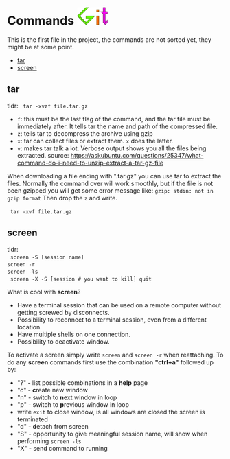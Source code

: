 # Commands [![ReadMe](Pictures/git.png)](https://github.com/iZome/Useful_commands)

This is the first file in the project, the commands are not sorted yet, they
might be at some point.

* [tar](#tar)
* [screen](#screen)

## tar
<a name="tar"></a>

tldr:
``` tar -xvzf file.tar.gz```

* ```f```: this must be the last flag of the command, and the tar file must be immediately after. It tells tar the name and path of the compressed file.
* ```z```: tells tar to decompress the archive using gzip
* ```x```: tar can collect files or extract them. ```x``` does the latter.
* ```v```: makes tar talk a lot. Verbose output shows you all the files being extracted.
source: https://askubuntu.com/questions/25347/what-command-do-i-need-to-unzip-extract-a-tar-gz-file

When downloading a file ending with ".tar.gz" you can use tar to extract the files.
Normally the command over will work smoothly, but if the file is not been gzipped you will get some error message like:
```gzip: stdin: not in gzip format```
Then drop the ```z``` and write.

``` tar -xvf file.tar.gz```


## screen
<a name="screen"></a>

tldr:  
``` screen -S [session name]```  
``` screen -r ```  
``` screen -ls ```  
``` screen -X -S [session # you want to kill] quit```

What is cool with **screen**?
* Have a terminal session that can be used on a remote computer without getting screwed by disconnects.
* Possibility to reconnect to a terminal session, even from a different location.
* Have multiple shells on one connection.
* Possibility to deactivate window.

To activate a screen simply write ```screen``` and ```screen -r``` when reattaching. To do any **screen** commands first use the combination **"ctrl+a"** followed up by:
  - "?" - list possible combinations in a **help** page
  - "c" - **c**reate new window
  - "n" - switch to **n**ext window in loop
  - "p" - switch to **p**revious window in loop
  - write ```exit``` to close window, is all windows are closed the screen is terminated
  - "d" - **d**etach from screen
  - "S"  - opportunity to give meaningful session name, will show when performing ```screen -ls```
  - "X" - send command to running
